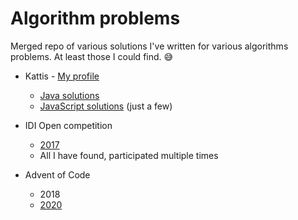 
Algorithm problems
==================

Merged repo of various solutions I've written for various algorithms problems. At least those I could find. 😅

* Kattis - [My profile](https://open.kattis.com/users/mats-kruger-svensson)
  * [Java solutions](https://github.com/Matsemann/algorithm-problems/tree/main/kattisjava/src/com/matsemann)
  * [JavaScript solutions](https://github.com/Matsemann/algorithm-problems/tree/main/kattis) (just a few)

* IDI Open competition
  * [2017](https://github.com/Matsemann/algorithm-problems/tree/main/kattisjava/src/idiopen) 
  * All I have found, participated multiple times

* Advent of Code 
  * 2018
  * [2020](https://github.com/Matsemann/algorithm-problems/tree/main/adventofcode2020/src/main/kotlin/com/matsemann/adventofcode2020)
